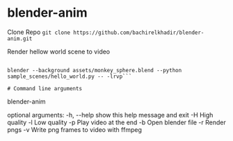 # blender-anim

Clone Repo
```git clone https://github.com/bachirelkhadir/blender-anim.git```


Render hellow world scene to video
```cd blender-anim

blender --background assets/monkey_sphere.blend --python sample_scenes/hello_world.py -- -lrvp```

# Command line arguments

```
blender-anim

optional arguments:
  -h, --help  show this help message and exit
  -H          High quality
  -l          Low quality
  -p          Play video at the end
  -b          Open blender file
  -r          Render pngs
  -v          Write png frames to video with ffmpeg
```
